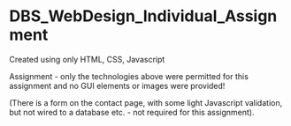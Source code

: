 # DBS_WebDesign_Individual_Assignment
Created using only HTML, CSS, Javascript

Assignment - only the technologies above were permitted for this assignment and
no GUI elements or images were provided!

(There is a form on the contact page, with some light Javascript validation, 
but not wired to a database etc. - not required for this assignment).


